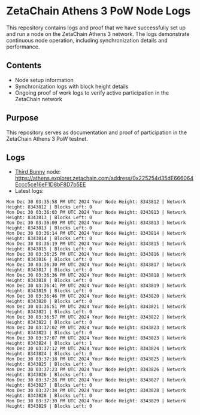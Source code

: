 # ZetaChain Athens 3 PoW Node Logs
This repository contains logs and proof that we have successfully set up and run a node on the ZetaChain Athens 3 network. The logs demonstrate continuous node operation, including synchronization details and performance.

## Contents
- Node setup information
- Synchronization logs with block height details
- Ongoing proof of work logs to verify active participation in the ZetaChain network

## Purpose
This repository serves as documentation and proof of participation in the ZetaChain Athens 3 PoW testnet.

## Logs

- [Third Bunny](https://thirdbunny.xyz/) node: https://athens.explorer.zetachain.com/address/0x225254d35dE666064Eccc5ce16eF1D8bF8D7b5EE
- Latest logs:
```
Mon Dec 30 03:35:58 PM UTC 2024 Your Node Height: 8343812 | Network Height: 8343812 | Blocks Left: 0
Mon Dec 30 03:36:03 PM UTC 2024 Your Node Height: 8343813 | Network Height: 8343813 | Blocks Left: 0
Mon Dec 30 03:36:09 PM UTC 2024 Your Node Height: 8343813 | Network Height: 8343813 | Blocks Left: 0
Mon Dec 30 03:36:14 PM UTC 2024 Your Node Height: 8343814 | Network Height: 8343814 | Blocks Left: 0
Mon Dec 30 03:36:19 PM UTC 2024 Your Node Height: 8343815 | Network Height: 8343815 | Blocks Left: 0
Mon Dec 30 03:36:25 PM UTC 2024 Your Node Height: 8343816 | Network Height: 8343816 | Blocks Left: 0
Mon Dec 30 03:36:30 PM UTC 2024 Your Node Height: 8343817 | Network Height: 8343817 | Blocks Left: 0
Mon Dec 30 03:36:36 PM UTC 2024 Your Node Height: 8343818 | Network Height: 8343818 | Blocks Left: 0
Mon Dec 30 03:36:41 PM UTC 2024 Your Node Height: 8343819 | Network Height: 8343819 | Blocks Left: 0
Mon Dec 30 03:36:46 PM UTC 2024 Your Node Height: 8343820 | Network Height: 8343820 | Blocks Left: 0
Mon Dec 30 03:36:51 PM UTC 2024 Your Node Height: 8343821 | Network Height: 8343821 | Blocks Left: 0
Mon Dec 30 03:36:57 PM UTC 2024 Your Node Height: 8343822 | Network Height: 8343822 | Blocks Left: 0
Mon Dec 30 03:37:02 PM UTC 2024 Your Node Height: 8343823 | Network Height: 8343823 | Blocks Left: 0
Mon Dec 30 03:37:07 PM UTC 2024 Your Node Height: 8343823 | Network Height: 8343824 | Blocks Left: 1
Mon Dec 30 03:37:12 PM UTC 2024 Your Node Height: 8343824 | Network Height: 8343824 | Blocks Left: 0
Mon Dec 30 03:37:18 PM UTC 2024 Your Node Height: 8343825 | Network Height: 8343825 | Blocks Left: 0
Mon Dec 30 03:37:23 PM UTC 2024 Your Node Height: 8343826 | Network Height: 8343826 | Blocks Left: 0
Mon Dec 30 03:37:28 PM UTC 2024 Your Node Height: 8343827 | Network Height: 8343827 | Blocks Left: 0
Mon Dec 30 03:37:34 PM UTC 2024 Your Node Height: 8343828 | Network Height: 8343828 | Blocks Left: 0
Mon Dec 30 03:37:39 PM UTC 2024 Your Node Height: 8343829 | Network Height: 8343829 | Blocks Left: 0
```
